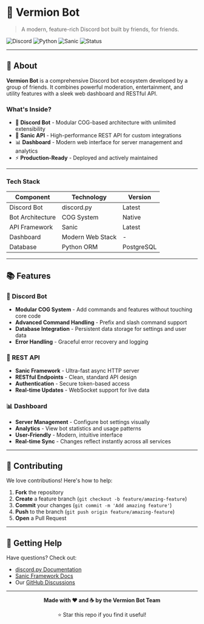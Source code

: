 # 🔴 Vermion Bot

> A modern, feature-rich Discord bot built by friends, for friends.

![Discord](https://img.shields.io/badge/Discord-Bot-dc143c?style=for-the-badge&logo=discord)
![Python](https://img.shields.io/badge/Python-3.12+-3776ab?style=for-the-badge&logo=python)
![Sanic](https://img.shields.io/badge/Sanic-API-000?style=for-the-badge)
![Status](https://img.shields.io/badge/Status-Active-brightgreen?style=for-the-badge)

---

## 🎯 About

**Vermion Bot** is a comprehensive Discord bot ecosystem developed by a group of friends. It combines powerful moderation, entertainment, and utility features with a sleek web dashboard and RESTful API.

### What's Inside?

- 🤖 **Discord Bot** - Modular COG-based architecture with unlimited extensibility
- 🔌 **Sanic API** - High-performance REST API for custom integrations
- 📊 **Dashboard** - Modern web interface for server management and analytics
- ⚡ **Production-Ready** - Deployed and actively maintained

---

### Tech Stack

| Component | Technology | Version |
|-----------|-----------|---------|
| Discord Bot | discord.py | Latest |
| Bot Architecture | COG System | Native |
| API Framework | Sanic | Latest |
| Dashboard | Modern Web Stack | - |
| Database | Python ORM | PostgreSQL |

---

## 📚 Features

### 🤖 Discord Bot

- **Modular COG System** - Add commands and features without touching core code
- **Advanced Command Handling** - Prefix and slash command support
- **Database Integration** - Persistent data storage for settings and user data
- **Error Handling** - Graceful error recovery and logging

### 🔌 REST API

- **Sanic Framework** - Ultra-fast async HTTP server
- **RESTful Endpoints** - Clean, standard API design
- **Authentication** - Secure token-based access
- **Real-time Updates** - WebSocket support for live data

### 📊 Dashboard

- **Server Management** - Configure bot settings visually
- **Analytics** - View bot statistics and usage patterns
- **User-Friendly** - Modern, intuitive interface
- **Real-time Sync** - Changes reflect instantly across all services

---

## 🤝 Contributing

We love contributions! Here's how to help:

1. **Fork** the repository
2. **Create** a feature branch (`git checkout -b feature/amazing-feature`)
3. **Commit** your changes (`git commit -m 'Add amazing feature'`)
4. **Push** to the branch (`git push origin feature/amazing-feature`)
5. **Open** a Pull Request

---

## 🎉 Getting Help

Have questions? Check out:
- [discord.py Documentation](https://discordpy.readthedocs.io/)
- [Sanic Framework Docs](https://sanic.dev/)
- Our [GitHub Discussions](https://github.com/Vermion-Bot/vermion-bot/discussions)

---

<div align="center">

**Made with ❤️ and ☕ by the Vermion Bot Team**

⭐ Star this repo if you find it useful!

</div>
